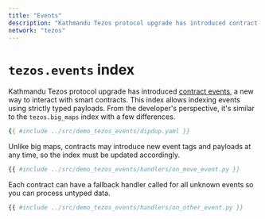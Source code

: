 ```yaml
---
title: "Events"
description: "Kathmandu Tezos protocol upgrade has introduced contract events, a new way to interact with smart contracts. This index allows indexing events using strictly typed payloads. From the developer's perspective, it's similar to the tezos.big_maps index with a few differences."
network: "tezos"
---
```


# `tezos.events` index

Kathmandu Tezos protocol upgrade has introduced [contract events](https://tezos.gitlab.io/alpha/event.html), a new way to interact with smart contracts. This index allows indexing events using strictly typed payloads. From the developer's perspective, it's similar to the `tezos.big_maps` index with a few differences.

```yaml [dipdup.yaml]
{{ #include ../src/demo_tezos_events/dipdup.yaml }}
```

Unlike big maps, contracts may introduce new event tags and payloads at any time, so the index must be updated accordingly.

```python [handlers/on_move_event.py]
{{ #include ../src/demo_tezos_events/handlers/on_move_event.py }}
```

Each contract can have a fallback handler called for all unknown events so you can process untyped data.

```python [handlers/on_other_event.py]
{{ #include ../src/demo_tezos_events/handlers/on_other_event.py }}
```
